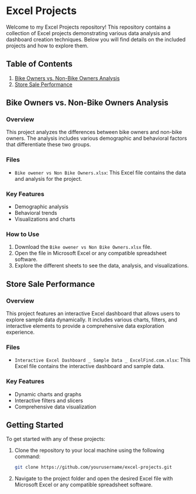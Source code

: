 # Excel Projects

Welcome to my Excel Projects repository! This repository contains a collection of Excel projects demonstrating various data analysis and dashboard creation techniques. Below you will find details on the included projects and how to explore them.

## Table of Contents

1. [Bike Owners vs. Non-Bike Owners Analysis](#bike-owners-vs-non-bike-owners-analysis)
2. [Store Sale Performance](#interactive-excel-dashboard)

## Bike Owners vs. Non-Bike Owners Analysis

### Overview

This project analyzes the differences between bike owners and non-bike owners. The analysis includes various demographic and behavioral factors that differentiate these two groups.

### Files

- `Bike owener vs Non Bike Owners.xlsx`: This Excel file contains the data and analysis for the project.

### Key Features

- Demographic analysis
- Behavioral trends
- Visualizations and charts

### How to Use

1. Download the `Bike owener vs Non Bike Owners.xlsx` file.
2. Open the file in Microsoft Excel or any compatible spreadsheet software.
3. Explore the different sheets to see the data, analysis, and visualizations.

## Store Sale Performance

### Overview

This project features an interactive Excel dashboard that allows users to explore sample data dynamically. It includes various charts, filters, and interactive elements to provide a comprehensive data exploration experience.

### Files

- `Interactive Excel Dashboard _ Sample Data _ ExcelFind.com.xlsx`: This Excel file contains the interactive dashboard and sample data.

### Key Features

- Dynamic charts and graphs
- Interactive filters and slicers
- Comprehensive data visualization

## Getting Started

To get started with any of these projects:

1. Clone the repository to your local machine using the following command:

    ```bash
    git clone https://github.com/yourusername/excel-projects.git
    ```

2. Navigate to the project folder and open the desired Excel file with Microsoft Excel or any compatible spreadsheet software.

